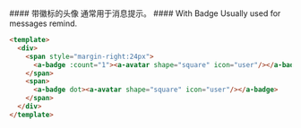<cn>
#### 带徽标的头像
通常用于消息提示。
</cn>

<us>
#### With Badge
Usually used for messages remind.
</us>

```html
<template>
  <div>
    <span style="margin-right:24px">
      <a-badge :count="1"><a-avatar shape="square" icon="user"/></a-badge>
    </span>
    <span>
      <a-badge dot><a-avatar shape="square" icon="user"/></a-badge>
    </span>
  </div>
</template>
```
